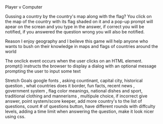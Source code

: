 Player v Computer 

Gussing a country by the country's map along with the flag?
You click on the map of the country with its flag shaded on it and a pop-up prompt will apear on the screan and you type in the answer, if correct you will be notified, if you answered the question wrong you will also be notified.

Reason
I enjoy geography and I beileve this game will help anyone who wants to bush on their knowledge in maps and flags of countries around the world


The onclick event occurs when the user clicks on an HTML element.
prompt() instructs the browser to display a dialog with an optional message prompting the user to input some text

Stretch Goals
google fonts , asking countinant, capital city, historical question , what countries does it border, fun facts, recent news , government system , flag color meanings, national dishes and sport, traditional clothing and mannerisms , multipule choice, if incorrect give answer, point system/score keeper, add more country's to the list of questions, count # of questions button, have different rounds with diffculty levels, adding a time limit when answering the question, make it look nicer using css. 
